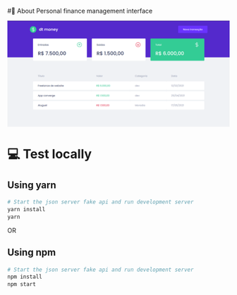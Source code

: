 #🍳 About
Personal finance management interface

![Dtmoney](captures/web.PNG)

# 💻 Test locally

## Using yarn
```sh
# Start the json server fake api and run development server
yarn install
yarn
```
OR

## Using npm
```sh
# Start the json server fake api and run development server
npm install
npm start
```


